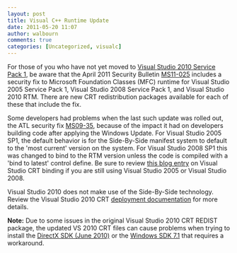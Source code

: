 ```yaml
---
layout: post
title: Visual C++ Runtime Update
date: 2011-05-20 11:07
author: walbourn
comments: true
categories: [Uncategorized, visualc]
---
```

<p>For those of you who have not yet moved to <a title="Games for Windows and the DirectX SDK Blog" href="http://blogs.msdn.com/b/chuckw/archive/2011/03/16/visual-studio-2010-service-pack-1.aspx">Visual Studio 2010 Service Pack 1</a>, be aware that the April 2011 Security Bulletin <a title="Microsoft TechNet Security Bulletin" href="http://www.microsoft.com/technet/security/bulletin/ms11-025.mspx">MS11-025</a> includes a security fix to Microsoft Foundation Classes (MFC) runtime&nbsp;for Visual Studio 2005 Service Pack 1, Visual Studio 2008 Service Pack 1, and Visual Studio 2010 RTM. There are new CRT redistribution packages available for each of these that include the fix.</p>
<p>Some developers had problems when the last such update was rolled out, the ATL security fix <a title="Microsoft TechNet Security Bulletin" href="http://www.microsoft.com/technet/security/bulletin/ms09-035.mspx">MS09-35</a>, because of the impact it had on developers building code after applying the Windows Update. For Visual Studio 2005 SP1, the default behavior is for the Side-By-Side manifest system to default to the 'most current' version on the system. For Visual Studio 2008 SP1 this was changed to bind to the RTM version unless the code is compiled with a 'bind to latest' control define. Be sure to review <a title="Microosft Visual C++ Blog" href="http://blogs.msdn.com/b/vcblog/archive/2008/05/15/vc-runtime-binding.aspx">this blog entry</a> on Visual Studio CRT binding if you are still using Visual Studio 2005 or Visual Studio 2008.</p>
<p>Visual Studio 2010 does not make use of the Side-By-Side technology. Review the Visual Studio 2010 CRT <a title="MSDN Library" href="http://msdn.microsoft.com/en-us/library/dd293574.aspx">deployment documentation</a> for more details.</p>
<p><strong>Note:</strong> Due to some issues in the original Visual Studio 2010 CRT REDIST package, the updated VS 2010 CRT files can cause problems when trying to install the <a href="http://support.microsoft.com/kb/2728613">DirectX SDK (June 2010)</a> or the <a href="http://support.microsoft.com/kb/2717426">Windows SDK 7.1</a> that requires a workaround.</p>
